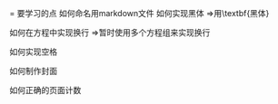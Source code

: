 = 要学习的点
如何命名用markdown文件
如何实现黑体
=>用\textbf{黑体}

如何在方程中实现换行
=>暂时使用多个方程组来实现换行

如何实现空格

如何制作封面

如何正确的页面计数


